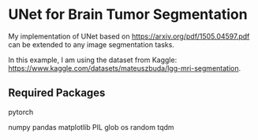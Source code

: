 ﻿# UNet for Brain Tumor Segmentation
My implementation of UNet based on https://arxiv.org/pdf/1505.04597.pdf can be extended to any image segmentation tasks. 

In this example, I am using the dataset from Kaggle: https://www.kaggle.com/datasets/mateuszbuda/lgg-mri-segmentation. 

## Required Packages
pytorch

numpy
pandas
matplotlib
PIL
glob
os
random
tqdm
